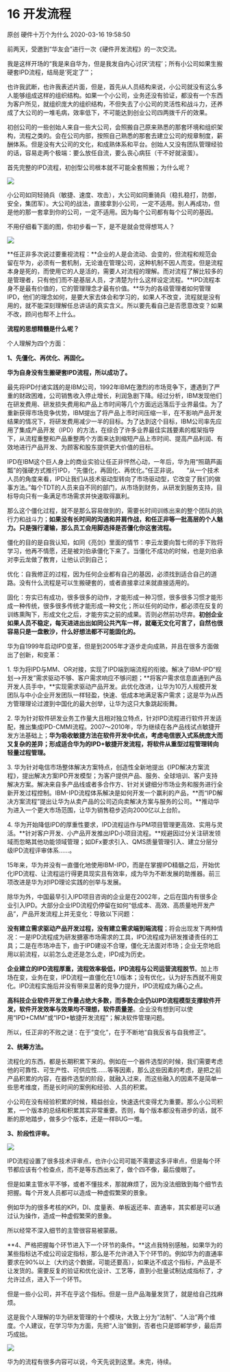 16 开发流程
====================

原创 硬件十万个为什么 2020-03-16 19:58:50

前两天，受邀到“华友会”进行一次《硬件开发流程》的一次交流。

我是这样开场的“我是来自华为，但是我发自内心讨厌‘流程’；所有小公司如果生搬硬套IPD流程，结局是‘死定了’”；

也许我武断，也许我表述片面，但是，首先从人员结构来说，小公司就没有这么多人能够组成这样的组织结构。如果一个小公司，业务还没有验证，都没有一个东西为客户所见，就组织庞大的组织结构，不但失去了小公司的灵活性和战斗力，还养成了大公司的一堆毛病，效率低下，不可能达到创业公司四两拨千斤的效果。

初创公司的一些创始人来自一些大公司，会照搬自己原来熟悉的那套环境和组织架构，流程之类的。会在公司内部，按照自己熟悉的那套去建立公司的规章制度，薪酬体系。但是没有大公司的文化，和成熟体系和平台。创始人又没有团队管理经验的话，容易走两个极端：要么放任自流，要么丧心病狂（干不好就滚蛋）。

首先完整的IPD流程，初创型公司根本就不可能全套照搬；为什么呢？

![](http://p1.pstatp.com/large/pgc-image/a7b905dbb07c48b1937eebce8168298e)

小公司如同轻骑兵（敏捷、速度、攻击），大公司如同重骑兵（稳扎稳打，防御，安全，集团军）。大公司的战法，直接拿到小公司，一定不适用。别人再成功，但是他的那一套拿到你的公司，一定不适用。因为每个公司都有每个公司的基因。

不用仔细看下面的图，你初步看一下，是不是就会觉得想骂人？

![](http://p3.pstatp.com/large/pgc-image/af801442131a47048202e624135c6e22)

**任正非多次说过要重视流程：**企业的人是会流动、会变的，但流程和规范会留在华为，必须有一套机制，无论谁在管理公司，这种机制不因人而变。但是流程本身是死的，而使用它的人是活的，需要人对流程的理解。而对流程了解比较多的是管理者，只有他们而不是基层人员，才清楚为什么这样设定流程。**IPD流程本身不是最有价值的，它的管理理念才最有价值。**华为的各级管理者如何管理IPD，他们的理念如何，是要大家去体会和学习的，如果人不改变，流程就是没有用的，就不能深刻理解任总讲话的真实含义。所以要先看自己是否愿意改变？如果不改，顾问也帮不上什么。

**流程的思想精髓是什么呢？**

个人理解为四个方面：

**1、先僵化、再优化、再固化。**

**华为自身没有生搬硬套IPD流程，所以成功了。**

最先将IPD付诸实践的是IBM公司，1992年IBM在激烈的市场竞争下，遭遇到了严重的财政困难，公司销售收入停止增长，利润急剧下降。经过分析，IBM发现他们在研发费用、研发损失费用和产品上市时间等几个方面远远落后于业界最佳。为了重新获得市场竞争优势，IBM提出了将产品上市时间压缩一半，在不影响产品开发结果的情况下，将研发费用减少一半的目标。为了达到这个目标，IBM公司率先应用了集成产品开发（IPD）的方法，在综合了许多业界最佳实践要素的框架指导下，从流程重整和产品重整两个方面来达到缩短产品上市时间、提高产品利润、有效地进行产品开发、为顾客和股东提供更大价值的目标。

IPD在IBM这个巨人身上的商业实验让任正非怦然心动，一年后，华为用“照葫芦画瓢”的强硬方式推行IPD，“先僵化，再固化、再优化。”任正非说。　　“从一个技术人员的角度来看，IPD让我们从技术驱动型转向了市场驱动型，它改变了我们的做事方法。”每个TDT的人员来自不同的部门，从市场到财务，从研发到服务支持，目标导向只有一条满足市场需求并快速取得赢利。

那么这个僵化过程，就不是那么容易做到的，需要长时间训练出来的整个团队的执行力和战斗力；**如果没有长时间的沟通和并肩作战，和任正非等一批高层的个人魅力。只是强行灌输，那么员工会用脚选择是否僵化你这套流程。**

僵化的目的是自我认知，如同《亮剑》里面的情节：李云龙要向暂七师的手下败将学习，他再不情愿，还是被刘伯承僵化下来了。当僵化不成功的时候，也是刘伯承对李云龙做了教育，让他认识到自己；

优化：自我修正的过程，因为任何企业都有自己的基因，必须找到适合自己的道路。没有什么流程是可以生搬硬套的，或者直接拿过来就直接适用的。

固化：夯实已有成功，很多很多的动作，才能形成一种习惯，很多很多习惯才能形成一种传统，很多很多传统才能形成一种文化；所以任何的动作，都必须在反复的训练熏陶下，形成文化之后，才能夯实之前的成果。否则必然前功尽弃。**初创企业如果人员不稳定，每天进进出出如同公共汽车一样，就毫无文化可言了，自然也很容易只是一盘散沙，什么好想法都不可能固化的。**

华为自1999年启动IPD变革，但是到2005年才逐步走向成熟，并且在很多方面做出了创新，和变革：

1\. 华为将IPD与MM、OR对接，实现了IPD端到端流程的衔接。解决了IBM-IPD“规划—>开发”需求驱动不够、客户需求响应不够问题；**将客户需求信息直通到产品开发人员手中，**实现需求驱动产品开发。此优化改进，让华为10万人规模开发团队与中小企业开发团队一样轻盈，快速、低成本地满足客户需求；这是华为从西方管理理论过渡到中国化的最大创举，让华为这只大象跳起街舞。

2\. 华为针对软件研发业务工作量大且相对独立特点，针对IPD流程进行软件开发适配，推出集成IPD-CMMI流程。2007～2010年，华为继续在各产品线试点敏捷开发方法基础上；**华为吸收敏捷方法在软件开发中优点，考虑电信嵌入式系统庞大而又复杂的差异；形成适合华为的IPD+敏捷开发流程，将软件从重型过程管理转向轻量过程管理。**

3\. 华为针对电信市场整体解决方案特点，创造性全新地提出《IPD解决方案流程》，提出解决方案IPD开发模型；为客户提供产品、服务、全球培训、客户支持解决方案。解决来自多产品线或者多合作方、针对关键细分市场业务和服务进行全新开发过程控制。IBM-IPD流程体系解决是如何开发一个赢利的产品，**而“IPD解决方案流程”提出让华为从卖产品的公司迈向卖解决方案与服务的公司。**推动华为进入一个更大市场范围，让华为销售稳步迈向2000亿以上台阶。

4\. 华为开始降低IPD的厚重性要求，IPD流程运作与PM项目管理更高效、实用与灵活。**针对客户开发、小产品开发推出IPD小项目流程。**规避因过分关注研发领域而忽略其他功能领域管理；如DFx要求引入、QMS质量管理引入、建立分层分级IPD流程评审体系……。

15年来，华为并没有一直僵化地使用IBM-IPD，而是在掌握IPD精髓之后，开始优化IPD流程、让流程运行得更具现实且有效率，成为华为不断发展的助推器。前三项改进是华为对IPD理论实践的创举与发展。

除华为外，中国最早引入IPD项目咨询的企业是在2002年，之后在国内有很多企业引入IPD。大部分企业IPD流程仍停留在如何“低成本、高效、高质量地开发产品”，产品开发流程上并无变化：导致以下问题：

**没有建立需求驱动产品开发过程，没有建立需求端到端流程**；将会出现发下两种情况：一是IPD流程成为研发搪塞市场需求的工具，IPD流程成为研发推诿责任的工具；二是在市场冲击下，由于IPD建设不合理，僵化无法面对市场；企业无奈地启用以前流程，以前怎么走还是怎么走，IPD成为历史。

**企业建立的IPD流程厚重，流程效率极低，IPD流程与公司运营流程脱节**。加上市场在变，业务在变，IPD流程一直僵化在1.0版本；没有优化，认为好东西就不用变化。IPD流程实施后并没有带来显著的竞争力提升，IPD流程成为痛心之点。

**高科技企业软件开发工作量占绝大多数，而多数企业仍以IPD流程模型支撑软件开发，软件开发效率与效果均不理想，软件质量差**。企业没有想到可以使用“IPD+CMM”或“IPD+敏捷开发流程”；解决软件管理问题。

所以，任正非的不败之谜：在于“变化”，在于不断地“自我反省与自我修正”。

**2、统筹方法。**

流程化的东西，都是长期积累下来的。例如在一个器件选型的时候，我们需要考虑他的可靠性、可生产性、可供应性……等等因素，那么这些因素的考虑，是把之前产品积累的内容，在器件选型的阶段，就融入过来，而这些融入的因素不是简单一些思考维度，而是长时间的案例和经验、人员的积累。

小公司在没有经验积累的时候，精益创业，快速迭代变得尤为重要。那么小公司积累，一个版本的总结和积累其实非常重要。否则，每个版本都没有进步的话，就不断的原地踏步，做多少个版本，还是一样BUG一堆。

**3、阶段性评审。**

![](http://p3.pstatp.com/large/pgc-image/036f7d2f6123481a8dce2d1b0b03913c)

IPD流程设置了很多技术评审点，也许小公司可能不需要这多评审点，但是每个环节都应该有个检查点，而不是等东西出来了，做个四不像，最后傻眼了。

但是如果主管水平不够，或者不懂技术，那就麻烦了，因为没法细致到每个细节去把握。每个开发人员都可以造成一种虚假繁荣的景象。

例如华为的很多考核的KPI，DI、度量表、单板返还率、直通率，其实都是可以通过认为操作，造成一种虚假繁荣的景象。

所以经常不深入细节的主管很容易被蒙蔽。

**4、严格把握每个环节进入下一个环节的条件。**这点我特别感触，如果华为的某些指标达不成公司设定指标，那么是不允许进入下个环节的。例如华为的直通率要求在90%以上（大约这个数据，可能还要高），如果达不成这个指标，产品是不让发货的。需要反复的验证和优化设计、工艺等，直到小批量试制达成指标了，才允许过点，进入下一个环节。

但是一些小公司，并不在乎这个指标。但是一旦产品海量发货了，就是给自己找麻烦。

这是我个人理解的华为研发管理的十个模块，大致上分为“法制”、“人治”两个维度。个人建议，在学习华为方面，先把“人治”做到，否者也只是邯郸学步，最后弄巧成拙。

![](http://p9.pstatp.com/large/pgc-image/92a52f5242024960ae64c0ff30a3d36d)

华为的流程有很多内容可以说，今天先说到这里。未完，待续。